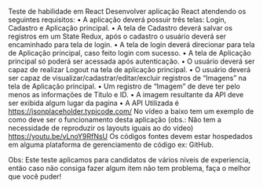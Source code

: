 Teste de habilidade em React
Desenvolver aplicação React atendendo os seguintes requisitos:
• A aplicação deverá possuir três telas: Login, Cadastro e Aplicação principal.
• A tela de Cadastro deverá salvar os registros em um State Redux, após o cadastro o usuário deverá ser encaminhado para tela de login.
• A tela de login deverá direcionar para tela de Aplicação principal, caso feito login com sucesso.
• A tela de Aplicação principal só poderá ser acessada após autenticação.
• O usuário deverá ser capaz de realizar Logout na tela de aplicação principal.
• O usuário deverá ser capaz de visualizar/cadastrar/editar/excluir registros de “Imagens” na tela de Aplicação principal.
• Um registro de “Imagem” de deve ter pelo menos as informações de Título e ID.
• A imagem resultante da API deve ser exibida algum lugar da pagina
• A API Utilizada é https://jsonplaceholder.typicode.com/
No vídeo a baixo tem um exemplo de como deve ser o funcionamento desta aplicação (obs.: Não tem a necessidade de reproduzir os layouts iguais ao do vídeo)
https://youtu.be/vLnoY9RfNsU
Os códigos fontes devem estar hospedados em alguma plataforma de gerenciamento de código ex: GitHub.

Obs: Este teste aplicamos para candidatos de vários níveis de experiencia, então caso não consiga fazer algum item não tem problema, faça o melhor que você puder!
